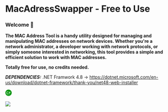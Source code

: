 # MacAdressSwapper - Free to Use
<h3 title="welcome"> Welcome 👋</h3>

**The MAC Address Tool is a handy utility designed for managing and manipulating MAC addresses on network devices.
Whether you're a network administrator, a developer working with network protocols, or simply someone interested in networking,
this tool provides a simple and efficient solution to work with MAC addresses.**

**Totally free for use, no credits needed.**

___DEPENDENCIES:___
.NET Framwork 4.8 -> https://dotnet.microsoft.com/en-us/download/dotnet-framework/thank-you/net48-web-installer

<code><img height="20" src="https://raw.githubusercontent.com/github/explore/80688e429a7d4ef2fca1e82350fe8e3517d3494d/topics/csharp/csharp.png"></code>

<img src="https://cdn.upload.systems/uploads/txxh2LrO.png">
